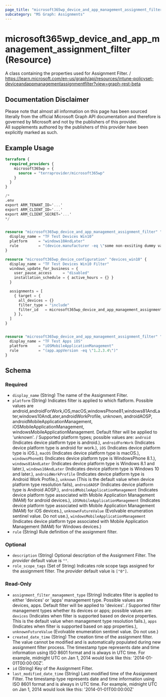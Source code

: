 ```yaml
---
page_title: "microsoft365wp_device_and_app_management_assignment_filter Resource - microsoft365wp"
subcategory: "MS Graph: Assignments"
---
```


# microsoft365wp_device_and_app_management_assignment_filter (Resource)

A class containing the properties used for Assignment Filter. / https://learn.microsoft.com/en-us/graph/api/resources/intune-policyset-deviceandappmanagementassignmentfilter?view=graph-rest-beta

## Documentation Disclaimer

Please note that almost all information on this page has been sourced literally from the official Microsoft Graph API 
documentation and therefore is governed by Microsoft and not by the publishers of this provider.  
All supplements authored by the publishers of this provider have been explicitly marked as such.

## Example Usage

```terraform
terraform {
  required_providers {
    microsoft365wp = {
      source = "terraprovider/microsoft365wp"
    }
  }
}

/*
.env
export ARM_TENANT_ID='...'
export ARM_CLIENT_ID='...'
export ARM_CLIENT_SECRET='...'
*/


resource "microsoft365wp_device_and_app_management_assignment_filter" "devices_win10" {
  display_name = "TF Test Devices Win10"
  platform     = "windows10AndLater"
  rule         = "(device.manufacturer -eq \"some non-exsiting dummy value\")"
}

resource "microsoft365wp_device_configuration" "devices_win10" {
  display_name = "TF Test Devices Win10 Filter"
  windows_update_for_business = {
    user_pause_access     = "disabled"
    installation_schedule = { active_hours = {} }
  }

  assignments = [
    { target = {
      all_devices = {}
      filter_type = "include"
      filter_id   = microsoft365wp_device_and_app_management_assignment_filter.devices_win10.id
    } },
  ]
}


resource "microsoft365wp_device_and_app_management_assignment_filter" "apps_ios" {
  display_name = "TF Test Apps iOS"
  platform     = "iOSMobileApplicationManagement"
  rule         = "(app.appVersion -eq \"1.2.3.4\")"
}
```

<!-- schema generated by tfplugindocs -->
## Schema

### Required

- `display_name` (String) The name of the Assignment Filter.
- `platform` (String) Indicates filter is applied to which flatform. Possible values are android,androidForWork,iOS,macOS,windowsPhone81,windows81AndLater,windows10AndLater,androidWorkProfile, unknown, androidAOSP, androidMobileApplicationManagement, iOSMobileApplicationManagement, windowsMobileApplicationManagement. Default filter will be applied to 'unknown'. / Supported platform types; possible values are: `android` (Indicates device platform type is android.), `androidForWork` (Indicates device platform type is android for work.), `iOS` (Indicates device platform type is iOS.), `macOS` (Indicates device platform type is macOS.), `windowsPhone81` (Indicates device platform type is WindowsPhone 8.1.), `windows81AndLater` (Indicates device platform type is Windows 8.1 and later.), `windows10AndLater` (Indicates device platform type is Windows 10 and later.), `androidWorkProfile` (Indicates device platform type is Android Work Profile.), `unknown` (This is the default value when device platform type resolution fails), `androidAOSP` (Indicates device platform type is Android AOSP.), `androidMobileApplicationManagement` (Indicates device platform type associated with Mobile Application Management (MAM) for android devices.), `iOSMobileApplicationManagement` (Indicates device platform type associated with Mobile Application Management (MAM) for iOS devices.), `unknownFutureValue` (Evolvable enumeration sentinel value. Do not use.), `windowsMobileApplicationManagement` (Indicates device platform type associated with Mobile Application Management (MAM) for Windows devices.)
- `rule` (String) Rule definition of the assignment filter.

### Optional

- `description` (String) Optional description of the Assignment Filter. The _provider_ default value is `""`.
- `role_scope_tags` (Set of String) Indicates role scope tags assigned for the assignment filter. The _provider_ default value is `["0"]`.

### Read-Only

- `assignment_filter_management_type` (String) Indicates filter is applied to either 'devices' or 'apps' management type. Possible values are devices, apps. Default filter will be applied to 'devices'. / Supported filter management types whether its devices or apps; possible values are: `devices` (Indicates when filter is supported based on device properties. This is the default value when management type resolution fails.), `apps` (Indicates when filter is supported based on app properties.), `unknownFutureValue` (Evolvable enumeration sentinel value. Do not use.)
- `created_date_time` (String) The creation time of the assignment filter. The value cannot be modified and is automatically populated during new assignment filter process. The timestamp type represents date and time information using ISO 8601 format and is always in UTC time. For example, midnight UTC on Jan 1, 2014 would look like this: '2014-01-01T00:00:00Z'.
- `id` (String) Key of the Assignment Filter.
- `last_modified_date_time` (String) Last modified time of the Assignment Filter. The timestamp type represents date and time information using ISO 8601 format and is always in UTC time. For example, midnight UTC on Jan 1, 2014 would look like this: '2014-01-01T00:00:00Z'
